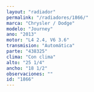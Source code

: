 ```yaml
---
layout: "radiador"
permalink: "/radiadores/1866/"
marca: "Chrysler / Dodge"
modelo: "Journey"
ano: "2013"
motor: "L4 2.4, V6 3.6"
transmision: "Automática"
parte: "438325"
clima: "Con clima"
alto: "25 1/4"
ancho: "18 1/2"
observaciones: ""
id: "1866"
---
```


